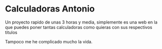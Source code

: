 # Calculadoras Antonio

Un proyecto rapido de unas 3 horas y media, simplemente es una web en la que puedes poner tantas calculadoras como quieras con sus respectivos titulos

Tampoco me he complicado mucho la vida.